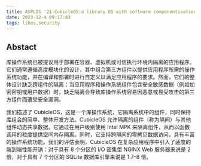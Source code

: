```yaml
---
title: ASPLOS '21:CubicleOS:a library OS with software componentisation for practical isolation
date: 2023-12-4 09:17:43
tags: libos,security
---
```


## Abstact
库操作系统已被提议用于部署在容器、虚拟机或可信执行环境内隔离的应用程序。它们通常遵循高度模块化的设计，其中组合第三方组件以提供应用程序所需的操作系统功能，并在编译和部署时进行自定义以满足应用程序的要求。然而，它们的整体设计缺乏跨组件的隔离：当应用程序和操作系统组件包含安全敏感数据（例如加密密钥或用户数据）时，缺乏隔离会导致库操作系统容易因恶意或易受攻击的第三方组件而遭受安全漏洞。

我们描述了 CubicleOS，这是一个库操作系统，它隔离系统中的组件，同时保持库组合的简单、整体开发方法。CubicleOS 允许隔离的组件（称为隔间）与其他组件动态共享数据。它通过在用户级别使用 Intel MPK 来隔离组件，从而以函数调用的粒度提供空间内存隔离。同时，它支持跨隔间的零拷贝数据访问，具有丰富的操作系统功能。我们的评估表明，CubicleOS 在复杂应用程序中引入了适度的端到端性能开销：对于具有 8 个分区的 I/O 密集型 NGINX Web 服务器来说是 2 倍，对于具有 7 个分区的 SQLite 数据库引擎来说是 1.7–8 倍。

